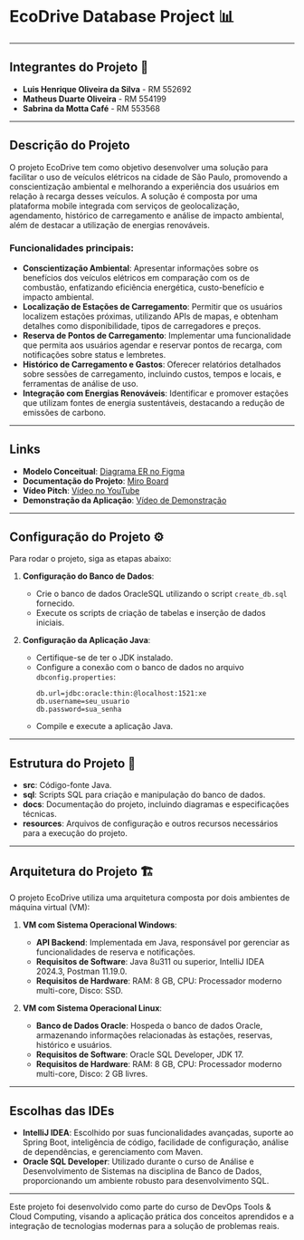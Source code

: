 # EcoDrive Database Project 📊

---
## Integrantes do Projeto 👥

- **Luis Henrique Oliveira da Silva** - RM 552692  
- **Matheus Duarte Oliveira** - RM 554199  
- **Sabrina da Motta Café** - RM 553568
---

## Descrição do Projeto

O projeto EcoDrive tem como objetivo desenvolver uma solução para facilitar o uso de veículos elétricos na cidade de São Paulo, promovendo a conscientização ambiental e melhorando a experiência dos usuários em relação à recarga desses veículos. A solução é composta por uma plataforma mobile integrada com serviços de geolocalização, agendamento, histórico de carregamento e análise de impacto ambiental, além de destacar a utilização de energias renováveis.

### Funcionalidades principais:

- **Conscientização Ambiental**: Apresentar informações sobre os benefícios dos veículos elétricos em comparação com os de combustão, enfatizando eficiência energética, custo-benefício e impacto ambiental.
- **Localização de Estações de Carregamento**: Permitir que os usuários localizem estações próximas, utilizando APIs de mapas, e obtenham detalhes como disponibilidade, tipos de carregadores e preços.
- **Reserva de Pontos de Carregamento**: Implementar uma funcionalidade que permita aos usuários agendar e reservar pontos de recarga, com notificações sobre status e lembretes.
- **Histórico de Carregamento e Gastos**: Oferecer relatórios detalhados sobre sessões de carregamento, incluindo custos, tempos e locais, e ferramentas de análise de uso.
- **Integração com Energias Renováveis**: Identificar e promover estações que utilizam fontes de energia sustentáveis, destacando a redução de emissões de carbono.

---

## Links
- **Modelo Conceitual**: [Diagrama ER no Figma](https://www.figma.com/design/Ir8V7KPSws9gH2ncECyi20/Global-Solution-FIGMA?node-id=0-1&t=lP467r4AvsqUzDdJ-1)
- **Documentação do Projeto**: [Miro Board](https://miro.com/welcomeonboard/V2NOUThhVkZWb3F5YVhPcHlKZ1lEYjMxdVF6bzBFbDJDL21wdE5OcFAzb1M4SSt1cm5uNTFldGI2SE1tZGo2ZFNMbTZIcUx0ZzBwdGlWemtQSjNVamVTblNRd0hWWWw2clpGd0Rwd0JXMmQ0S1RHelhxMHZ2VUZwdHFUWWJuTGwhZQ==?share_link_id=468499909302)
- **Vídeo Pitch**: [Vídeo no YouTube](https://www.youtube.com/watch?v=8bzh6oU2oPI)
- **Demonstração da Aplicação**: [Vídeo de Demonstração](https://www.youtube.com/watch?v=UyvLvyCwWyY)

---

## Configuração do Projeto ⚙️

Para rodar o projeto, siga as etapas abaixo:

1. **Configuração do Banco de Dados**:
   - Crie o banco de dados OracleSQL utilizando o script `create_db.sql` fornecido.
   - Execute os scripts de criação de tabelas e inserção de dados iniciais.

2. **Configuração da Aplicação Java**:
   - Certifique-se de ter o JDK instalado.
   - Configure a conexão com o banco de dados no arquivo `dbconfig.properties`:
     ```properties
     db.url=jdbc:oracle:thin:@localhost:1521:xe
     db.username=seu_usuario
     db.password=sua_senha
     ```
   - Compile e execute a aplicação Java.

---

## Estrutura do Projeto 📁

- **src**: Código-fonte Java.
- **sql**: Scripts SQL para criação e manipulação do banco de dados.
- **docs**: Documentação do projeto, incluindo diagramas e especificações técnicas.
- **resources**: Arquivos de configuração e outros recursos necessários para a execução do projeto.

---

## Arquitetura do Projeto 🏗️

O projeto EcoDrive utiliza uma arquitetura composta por dois ambientes de máquina virtual (VM):

1. **VM com Sistema Operacional Windows**:
   - **API Backend**: Implementada em Java, responsável por gerenciar as funcionalidades de reserva e notificações.
   - **Requisitos de Software**: Java 8u311 ou superior, IntelliJ IDEA 2024.3, Postman 11.19.0.
   - **Requisitos de Hardware**: RAM: 8 GB, CPU: Processador moderno multi-core, Disco: SSD.

2. **VM com Sistema Operacional Linux**:
   - **Banco de Dados Oracle**: Hospeda o banco de dados Oracle, armazenando informações relacionadas às estações, reservas, histórico e usuários.
   - **Requisitos de Software**: Oracle SQL Developer, JDK 17.
   - **Requisitos de Hardware**: RAM: 8 GB, CPU: Processador moderno multi-core, Disco: 2 GB livres.

---

## Escolhas das IDEs

- **IntelliJ IDEA**: Escolhido por suas funcionalidades avançadas, suporte ao Spring Boot, inteligência de código, facilidade de configuração, análise de dependências, e gerenciamento com Maven.
- **Oracle SQL Developer**: Utilizado durante o curso de Análise e Desenvolvimento de Sistemas na disciplina de Banco de Dados, proporcionando um ambiente robusto para desenvolvimento SQL.

---

Este projeto foi desenvolvido como parte do curso de DevOps Tools & Cloud Computing, visando a aplicação prática dos conceitos aprendidos e a integração de tecnologias modernas para a solução de problemas reais.
